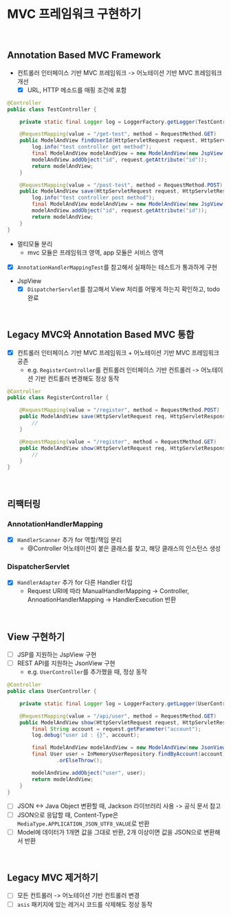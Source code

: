 # MVC 프레임워크 구현하기

<br/>

## Annotation Based MVC Framework

- 컨트롤러 인터페이스 기반 MVC 프레임워크 -> 어노테이션 기반 MVC 프레임워크 개선
    - [x] URL, HTTP 메소드를 매핑 조건에 포함
```java
@Controller
public class TestController {

    private static final Logger log = LoggerFactory.getLogger(TestController.class);

    @RequestMapping(value = "/get-test", method = RequestMethod.GET)
    public ModelAndView findUserId(HttpServletRequest request, HttpServletResponse response) {
        log.info("test controller get method");
        final ModelAndView modelAndView = new ModelAndView(new JspView("/get-test.jsp"));
        modelAndView.addObject("id", request.getAttribute("id"));
        return modelAndView;
    }

    @RequestMapping(value = "/post-test", method = RequestMethod.POST)
    public ModelAndView save(HttpServletRequest request, HttpServletResponse response) {
        log.info("test controller post method");
        final ModelAndView modelAndView = new ModelAndView(new JspView("/post-test.jsp"));
        modelAndView.addObject("id", request.getAttribute("id"));
        return modelAndView;
    }
}
```
- 멀티모듈 분리
    - mvc 모듈은 프레임워크 영역, app 모듈은 서비스 영역
- [x] `AnnotationHandlerMappingTest`를 참고해서 실패하는 테스트가 통과하게 구현
- JspView
    - [x] `DispatcherServlet`를 참고해서 View 처리를 어떻게 하는지 확인하고, todo 완료

<br/>

## Legacy MVC와 Annotation Based MVC 통합

- [x] 컨트롤러 인터페이스 기반 MVC 프레임워크 + 어노테이션 기반 MVC 프레임워크 공존
  - e.g. `RegisterController`를 컨트롤러 인터페이스 기반 컨트롤러 -> 어노테이션 기반 컨트롤러 변경해도 정상 동작
```java
@Controller
public class RegisterController {

    @RequestMapping(value = "/register", method = RequestMethod.POST)
    public ModelAndView save(HttpServletRequest req, HttpServletResponse res) {
        //
    }

    @RequestMapping(value = "/register", method = RequestMethod.GET)
    public ModelAndView show(HttpServletRequest req, HttpServletResponse res) {
        //
    }
}
```

<br/>

## 리팩터링
### AnnotationHandlerMapping
- [x] `HandlerScanner` 추가 for 역할/책임 분리
  - @Controller 어노테이션이 붙은 클래스를 찾고, 해당 클래스의 인스턴스 생성

### DispatcherServlet
- [x] `HandlerAdapter` 추가 for 다른 Handler 타입
  - Request URI에 따라 ManualHandlerMapping -> Controller, AnnoationHandlerMapping -> HandlerExecution 반환  

<br/>

## View 구현하기
- [ ] JSP를 지원하는 JspView 구현
- [ ] REST API를 지원하는 JsonView 구현
  - e.g. `UserController`를 추가했을 때, 정상 동작
```java
@Controller
public class UserController {

    private static final Logger log = LoggerFactory.getLogger(UserController.class);

    @RequestMapping(value = "/api/user", method = RequestMethod.GET)
    public ModelAndView show(HttpServletRequest request, HttpServletResponse response) {
        final String account = request.getParameter("account");
        log.debug("user id : {}", account);

        final ModelAndView modelAndView = new ModelAndView(new JsonView());
        final User user = InMemoryUserRepository.findByAccount(account)
                .orElseThrow();

        modelAndView.addObject("user", user);
        return modelAndView;
    }
}
```

- [ ] JSON <-> Java Object 변환할 때, Jackson 라이브러리 사용 -> 공식 문서 참고
- [ ] JSON으로 응답할 때, Content-Type은 `MediaType.APPLICATION_JSON_UTF8_VALUE`로 반환
- [ ] Model에 데이터가 1개면 값을 그대로 반환, 2개 이상이면 값을 JSON으로 변환해서 반환

<br/>

## Legacy MVC 제거하기
- [ ] 모든 컨트롤러 -> 어노테이션 기반 컨트롤러 변경
- [ ] `asis` 패키지에 있는 레거시 코드를 삭제해도 정상 동작
